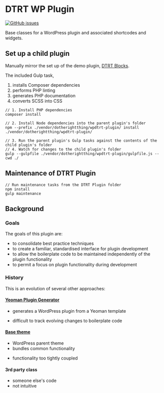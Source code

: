 # DTRT WP Plugin

[![GitHub issues](https://img.shields.io/github/issues/dotherightthing/wpdtrt-plugin.svg)](https://github.com/dotherightthing/wpdtrt-plugin/issues)

Base classes for a WordPress plugin and associated shortcodes and widgets.

## Set up a child plugin

Manually mirror the set up of the demo plugin, [DTRT Blocks](https://github.com/dotherightthing/wpdtrt-blocks).

The included Gulp task,

1. installs Composer dependencies
2. performs PHP linting
3. generates PHP documentation
4. converts SCSS into CSS

```
// 1. Install PHP dependencies
composer install

// 2. Install Node dependencies into the parent plugin's folder
npm --prefix ./vendor/dotherightthing/wpdtrt-plugin/ install ./vendor/dotherightthing/wpdtrt-plugin/

// 3. Run the parent plugin's Gulp tasks against the contents of the child plugin's folder
// 4. Watch for changes to the child plugin's folder
gulp --gulpfile ./vendor/dotherightthing/wpdtrt-plugin/gulpfile.js --cwd ./
```

## Maintenance of DTRT Plugin

```
// Run maintenance tasks from the DTRT Plugin folder
npm install
gulp maintenance
```

## Background

### Goals

The goals of this plugin are:

* to consolidate best practice techniques
* to create a familiar, standardised interface for plugin development
* to allow the boilerplate code to be maintained independently of the plugin functionality
* to permit a focus on plugin functionality during development

### History

This is an evolution of several other approaches:

#### [Yeoman Plugin Generator](https://github.com/dotherightthing/generator-wp-plugin-boilerplate)

+ generates a WordPress plugin from a Yeoman template
- difficult to track evolving changes to boilerplate code

#### [Base theme](https://github.com/dotherightthing/wpdtrt)

+ WordPress parent theme
+ bundles common functionality
- functionality too tightly coupled

#### 3rd party class

- someone else's code
- not intuitive
